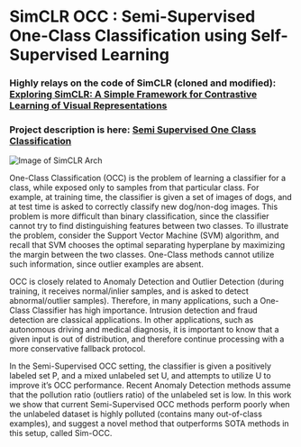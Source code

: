 # SimCLR OCC : Semi-Supervised One-Class Classification using Self-Supervised Learning

### Highly relays on the code of SimCLR (cloned and modified): [Exploring SimCLR: A Simple Framework for Contrastive Learning of Visual Representations](https://github.com/sthalles/SimCLR)

### Project description is here: [Semi Supervised One Class Classification](https://docs.google.com/document/d/1LiRSr5Vj4lcW-7OIBbXlYpNTfiL1aYca-yd8GWFrErY/edit?usp=sharing)

![Image of SimCLR Arch](https://sthalles.github.io/assets/contrastive-self-supervised/cover.png)


One-Class Classification (OCC) is the problem of learning a classifier for a class, while exposed only to samples from that particular class. For example, at training time, the classifier is given a set of images of dogs, and at test time is asked to correctly classify new dog/non-dog images.
This problem is more difficult than binary classification, since the classifier cannot try to find distinguishing features between two classes. To illustrate the problem, consider the Support Vector Machine (SVM) algorithm, and recall that SVM chooses the optimal separating hyperplane by maximizing the margin between the two classes. One-Class methods cannot utilize such information, since outlier examples are absent.

OCC is closely related to Anomaly Detection and Outlier Detection (during training, it receives normal/inlier samples, and is asked to detect abnormal/outlier samples). Therefore, in many applications, such a One-Class Classifier has high importance. Intrusion detection and fraud detection are classical applications. In other applications, such as autonomous driving and medical diagnosis, it is important to know that a given input is out of distribution, and therefore  continue processing with a more conservative fallback protocol.

In the Semi-Supervised OCC setting, the classifier is given a positively labeled set P, and a mixed unlabeled set U, and attempts to utilize U to improve it’s OCC performance. Recent Anomaly Detection methods assume that the pollution ratio (outliers ratio) of the unlabeled set is low. 
In this work we show that current Semi-Supervised OCC methods perform poorly when the unlabeled dataset is highly polluted (contains many out-of-class examples), and suggest a novel method that outperforms SOTA methods in this setup, called Sim-OCC.
